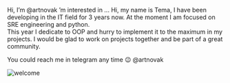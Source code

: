 Hi, I’m @artnovak
’m interested in ...
Hi, my name is Tema, I have been developing in the IT field for 3 years now. At the moment I am focused on SRE engineering and python.  
This year I dedicate to OOP and hurry to implement it to the maximum in my projects. 
I would be glad to work on projects together and be part of a great community.

You could reach me in telegram any time 😉 @artnovak

![welcome](https://github.com/artnovak/artnovak/assets/97213086/2c5e55c5-6bb9-4561-bc11-919973439c74)

<!---
artnovak/artnovak is a ✨ special ✨ repository because its `README.md` (this file) appears on your GitHub profile.
You can click the Preview link to take a look at your changes.
--->
